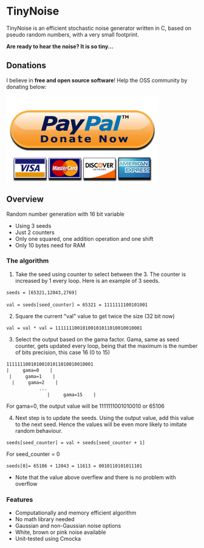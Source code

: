 # TinyNoise

TinyNoise is an efficient stochastic noise generator written in C, based on pseudo random numbers, with a very small footprint.

**Are ready to hear the noise? It is so tiny...**

## Donations

I believe in **free and open source software**! Help the OSS community by donating below:

[<img src="img/paypal_button.png" width="400" height="228">](https://www.paypal.com/donate/?hosted_button_id=AMFZ83MA4Z3RA)

## Overview

Random number generation with 16 bit variable
* Using 3 seeds
* Just 2 counters
* Only one squared, one addition operation and one shift
* Only 10 bytes need for RAM

### The algorithm

1. Take the seed using counter to select between the 3. The counter is increased by 1 every loop. Here is an example of 3 seeds.

```
seeds = [65321,12043,2769]

val = seeds[seed_counter] = 65321 = 1111111100101001
```

2. Square the current "val"  value to get twice the size (32 bit now)

```
val = val * val = 11111110010100101011010010010001
```

3. Select the output based on the gama factor. Gama, same as seed counter, gets updated every loop, being that the maximum is the number of bits precision, this case 16 (0 to 15)

```
11111110010100101011010010010001
|     gama=0    |
 |     gama=1    |
  |     gama=2    |
            ...
               |     gama=15    |
```

For gama=0, the output value will be 1111111001010010 or 65106

4. Next step is to update the seeds. Using the output value, add this value to the next seed. Hence the values will be even more likely to imitate random behaviour. 

```
seeds[seed_counter] = val + seeds[seed_counter + 1]
```

For seed_counter = 0

```
seeds[0]= 65106 + 12043 = 11613 = 0010110101011101
```

* Note that the value above overflew and there is no problem with overflow

### Features

* Computationally and memory efficient algorithm 
* No math library needed
* Gaussian and non-Gaussian noise options
* White, brown or pink noise available
* Unit-tested using Cmocka


